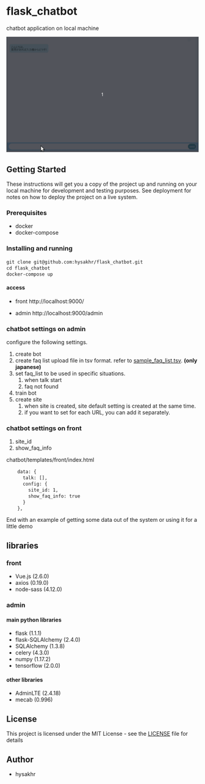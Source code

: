 # flask_chatbot

chatbot application on local machine

![screenshot_front](https://github.com/hysakhr/flask_chatbot/blob/images/images/screenshot_front.gif?raw=true)

## Getting Started

These instructions will get you a copy of the project up and running on your local machine for development and testing purposes. See deployment for notes on how to deploy the project on a live system.

### Prerequisites

- docker
- docker-compose

### Installing and running


```
git clone git@github.com:hysakhr/flask_chatbot.git
cd flask_chatbot
docker-compose up
```

#### access

- front
http://localhost:9000/

- admin
http://localhost:9000/admin

### chatbot settings on admin

configure the following settings.

1. create bot
1. create faq list
  upload file in tsv format.
  refer to [sample_faq_list.tsv](sample_faq_list.tsv). **(only japanese)**
1. set faq_list to be used in specific situations.
    1. when talk start
    1. faq not found
1. train bot
1. create site
    1. when site is created, site default setting is created at the same time.
    1. if you want to set for each URL, you can add it separately.

### chatbot settings on front

1. site_id
1. show_faq_info

chatbot/templates/front/index.html
```
    data: {
      talk: [],
      config: {
        site_id: 1,
        show_faq_info: true
      }
    },
```

End with an example of getting some data out of the system or using it for a little demo

## libraries
### front
- Vue.js (2.6.0)
- axios (0.19.0)
- node-sass (4.12.0)

### admin
#### main python libraries
- flask (1.1.1)
- flask-SQLAlchemy (2.4.0)
- SQLAlchemy (1.3.8)
- celery (4.3.0)
- numpy (1.17.2)
- tensorflow (2.0.0)

#### other libraries
- AdminLTE (2.4.18)
- mecab (0.996)

## License

This project is licensed under the MIT License - see the [LICENSE](LICENSE) file for details

## Author
- hysakhr